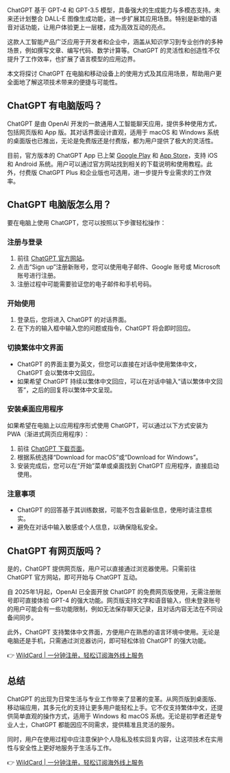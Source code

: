 ChatGPT 基于 GPT-4 和 GPT-3.5 模型，具备强大的生成能力与多模态支持。未来还计划整合 DALL-E 图像生成功能，进一步扩展其应用场景。特别是新增的语音对话功能，让用户体验更上一层楼，成为高效互动的亮点。

这款人工智能产品广泛应用于开发者和企业中，涵盖从知识学习到专业创作的多种场景，例如撰写文章、编写代码、数学计算等。ChatGPT 的灵活性和创造性不仅提升了工作效率，也扩展了语言模型的应用边界。

本文将探讨 ChatGPT 在电脑和移动设备上的使用方式及其应用场景，帮助用户更全面地了解这项技术带来的便捷与可能性。

## ChatGPT 有电脑版吗？

ChatGPT 是由 OpenAI 开发的一款通用人工智能聊天应用，提供多种使用方式，包括网页版和 App 版。其对话界面设计直观，适用于 macOS 和 Windows 系统的桌面版也已推出，无论是免费版还是付费版，都为用户提供了极大的灵活性。

目前，官方版本的 ChatGPT App 已上架 [Google Play](https://play.google.com/store/apps/details?id=com.openai.chatgpt&hl=zh_TW) 和 [App Store](https://apps.apple.com/tw/app/chatgpt/id6448311069)，支持 iOS 和 Android 系统。用户可以通过官方网站找到相关的下载说明和使用教程。此外，付费版 ChatGPT Plus 和企业版也可选用，进一步提升专业需求的工作效率。

## ChatGPT 电脑版怎么用？

要在电脑上使用 ChatGPT，您可以按照以下步骤轻松操作：

### 注册与登录

1. 前往 [ChatGPT 官方网站](https://chat.openai.com/)。
2. 点击“Sign up”注册新账号，您可以使用电子邮件、Google 账号或 Microsoft 账号进行注册。
3. 注册过程中可能需要验证您的电子邮件和手机号码。

### 开始使用

1. 登录后，您将进入 ChatGPT 的对话界面。
2. 在下方的输入框中输入您的问题或指令，ChatGPT 将会即时回应。

### 切换繁体中文界面

- ChatGPT 的界面主要为英文，但您可以直接在对话中使用繁体中文，ChatGPT 会以繁体中文回应。
- 如果希望 ChatGPT 持续以繁体中文回应，可以在对话中输入“请以繁体中文回答”，之后的回复将以繁体中文呈现。

### 安装桌面应用程序

如果希望在电脑上以应用程序形式使用 ChatGPT，可以通过以下方式安装为 PWA（渐进式网页应用程序）：

1. 前往 [ChatGPT 下载页面](https://openai.com/chatgpt/download/)。
2. 根据系统选择“Download for macOS”或“Download for Windows”。
3. 安装完成后，您可以在“开始”菜单或桌面找到 ChatGPT 应用程序，直接启动使用。

### 注意事项

- ChatGPT 的回答基于其训练数据，可能不包含最新信息，使用时请注意核实。
- 避免在对话中输入敏感或个人信息，以确保隐私安全。

## ChatGPT 有网页版吗？

是的，ChatGPT 提供网页版，用户可以直接通过浏览器使用。只需前往 ChatGPT 官方网站，即可开始与 ChatGPT 互动。

自 2025年1月起，OpenAI 已全面开放 ChatGPT 的免费网页版使用，无需注册账号即可直接体验 GPT-4 的强大功能。网页版支持文字和语音输入，但未登录账号的用户可能会有一些功能限制，例如无法保存聊天记录，且对话内容无法在不同设备间同步。

此外，ChatGPT 支持繁体中文界面，方便用户在熟悉的语言环境中使用。无论是电脑还是手机，只需通过浏览器访问，即可轻松体验 ChatGPT 的强大功能。

👉 [WildCard | 一分钟注册，轻松订阅海外线上服务](https://bit.ly/bewildcard)

## 总结

ChatGPT 的出现为日常生活与专业工作带来了显著的变革。从网页版到桌面版、移动端应用，其多元化的支持让更多用户能轻松上手。它不仅支持繁体中文，还提供简单直观的操作方式，适用于 Windows 和 macOS 系统。无论是初学者还是专业人士，ChatGPT 都能因应不同需求，提供精准且灵活的服务。

同时，用户在使用过程中应注意保护个人隐私及核实回复内容，让这项技术在实用性与安全性上更好地服务于生活与工作。

👉 [WildCard | 一分钟注册，轻松订阅海外线上服务](https://bit.ly/bewildcard)